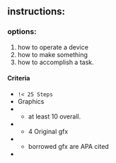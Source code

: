 instructions:
-	
### options:
1.	how to operate a device 
2.	how to make something
3.	how to accomplish a task.

#### Criteria
-	`!< 25 Steps`
-	Graphics
-	-	at least 10 overall.
-	-	4 Original gfx
-	- borrowed gfx are APA cited
-	
<!--stackedit_data:
eyJoaXN0b3J5IjpbLTEzMjg4NDg0NjJdfQ==
-->